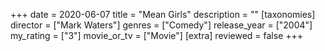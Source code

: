 +++
date = 2020-06-07
title = "Mean Girls"
description = ""
[taxonomies]
director = ["Mark Waters"] 
genres = ["Comedy"]
release_year = ["2004"]
my_rating = ["3"]
movie_or_tv = ["Movie"]
[extra]
reviewed = false
+++

